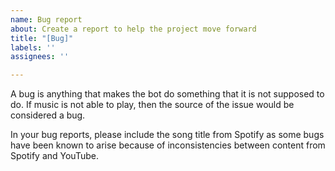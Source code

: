 ```yaml
---
name: Bug report
about: Create a report to help the project move forward
title: "[Bug]"
labels: ''
assignees: ''

---
```


A bug is anything that makes the bot do something that it is not supposed to do. If music is not able to play, then the source of the issue would be considered a bug.

In your bug reports, please include the song title from Spotify as some bugs have been known to arise because of inconsistencies between content from Spotify and YouTube.
